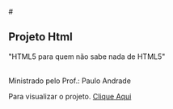 #<h2> Projeto Html</h2>
<p>"HTML5 para quem não sabe nada de HTML5"</p><br>
Ministrado pelo Prof.: Paulo Andrade

Para visualizar o projeto. <a href="https://github.com/avalosdev/Html5-PA/tree/master">Clique Aqui</a>
